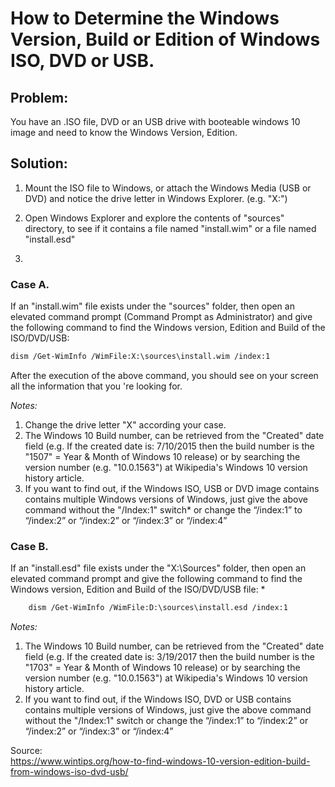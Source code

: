 # How to Determine the Windows Version, Build or Edition of  Windows ISO, DVD or USB.

## Problem:
You have an .ISO file, DVD or an USB drive with booteable windows 10 image and need to know the Windows Version, Edition.

## Solution:

1. Mount the ISO file to Windows, or attach the Windows Media (USB or DVD) and notice the drive letter in Windows Explorer. (e.g. "X:")

2. Open Windows Explorer and explore the contents of "sources" directory, to see if it contains a file named "install.wim" or a file named "install.esd"

3. 

### Case A. 
If an "install.wim" file exists under the "sources" folder, then open an elevated command prompt (Command Prompt as Administrator) and give the following command to find the Windows version, Edition and Build of the ISO/DVD/USB:

```bash
dism /Get-WimInfo /WimFile:X:\sources\install.wim /index:1
```

After the execution of the above command, you should see on your screen all the information that you 're looking for.

*Notes:*  
1. Change the drive letter "X" according your case.  
2. The Windows 10 Build number, can be retrieved from the "Created" date field (e.g. If the created date is: 7/10/2015 then the build number is the "1507" = Year & Month of Windows 10 release) or by searching the version number (e.g. "10.0.1563") at Wikipedia's Windows 10 version history article.  
3. If you want to find out, if the Windows ISO, USB or DVD image contains contains multiple Windows versions of Windows, just give the above command without the "/Index:1" switch* or change the “/index:1” to “/index:2” or “/index:2”  or “/index:3” or “/index:4”  

### Case B. 
If an "install.esd" file exists under the "X:\Sources" folder, then open an elevated command prompt and give the following command to find the Windows version, Edition and Build of the ISO/DVD/USB file: *

```bash
    dism /Get-WimInfo /WimFile:D:\sources\install.esd /index:1
```
*Notes:*
1. The Windows 10 Build number, can be retrieved from the "Created" date field (e.g. If the created date is: 3/19/2017 then the build number is the "1703" = Year & Month of Windows 10 release) or by searching the version number (e.g. "10.0.1563") at Wikipedia's Windows 10 version history article.
2. If you want to find out, if the Windows ISO, DVD or USB contains contains multiple versions of Windows, just give the above command without the "/Index:1" switch or change the “/index:1” to “/index:2” or “/index:2”  or “/index:3” or “/index:4”


Source:  
<https://www.wintips.org/how-to-find-windows-10-version-edition-build-from-windows-iso-dvd-usb/>

